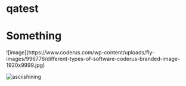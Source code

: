 # qatest
<h1>Something</h1>  
![image](https://www.coderus.com/wp-content/uploads/fly-images/996776/different-types-of-software-coderus-branded-image-1920x9999.jpg)


![asciishining](https://user-images.githubusercontent.com/100781000/156580246-e9f6d049-04b9-4589-9ab3-fff289ed2ff0.jpg)


